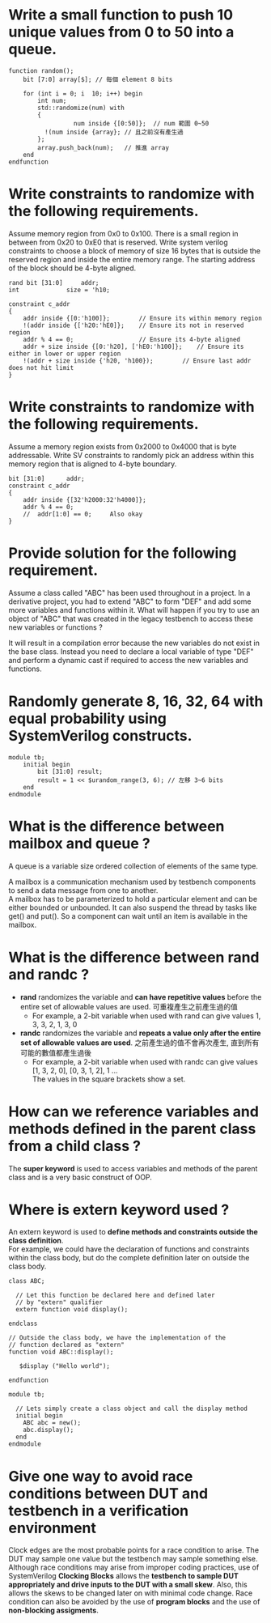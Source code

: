# Write a small function to push 10 unique values from 0 to 50 into a queue.
```
function random();
	bit [7:0] array[$];	// 每個 element 8 bits

	for (int i = 0; i  10; i++) begin
		int num;
		std::randomize(num) with
		{
                  num inside {[0:50]};	// num 範圍 0~50
		  !(num inside {array}; // 且之前沒有產生過
		};
		array.push_back(num);	// 推進 array
	end
endfunction
```

# Write constraints to randomize with the following requirements.
Assume memory region from 0x0 to 0x100. There is a small region in between from 0x20 to 0xE0 that is reserved. Write system verilog constraints to choose a block of memory of size 16 bytes that is outside the reserved region and inside the entire memory range. The starting address of the block should be 4-byte aligned.
```
rand bit [31:0] 	addr;
int 			size = 'h10;

constraint c_addr
{
	addr inside {[0:'h100]};      	// Ensure its within memory region
	!(addr inside {['h20:'hE0]}; 	// Ensure its not in reserved region
	addr % 4 == 0; 					// Ensure its 4-byte aligned
	addr + size inside {[0:'h20], ['hE0:'h100]}; 	// Ensure its either in lower or upper region
	!(addr + size inside {'h20, 'h100}); 		// Ensure last addr does not hit limit
}
```

# Write constraints to randomize with the following requirements.
Assume a memory region exists from 0x2000 to 0x4000 that is byte addressable. Write SV constraints to randomly pick an address within this memory region that is aligned to 4-byte boundary.
```
bit [31:0] 		addr;
constraint c_addr
{
	addr inside {[32'h2000:32'h4000]};
	addr % 4 == 0;
	//  addr[1:0] == 0;  	Also okay
}
```

# Provide solution for the following requirement.
Assume a class called "ABC" has been used throughout in a project. In a derivative project, you had to extend "ABC" to form "DEF" and add some more variables and functions within it. What will happen if you try to use an object of "ABC" that was created in the legacy testbench to access these new variables or functions ?

It will result in a compilation error because the new variables do not exist in the base class. Instead you need to declare a local variable of type "DEF" and perform a dynamic cast if required to access the new variables and functions.

# Randomly generate 8, 16, 32, 64 with equal probability using SystemVerilog constructs.
```
module tb;
	initial begin
		bit [31:0] result;
		result = 1 << $urandom_range(3, 6);	// 左移 3~6 bits
	end
endmodule
```

# What is the difference between mailbox and queue ?
A queue is a variable size ordered collection of elements of the same type.

A mailbox is a communication mechanism used by testbench components to send a data message from one to another.  
A mailbox has to be parameterized to hold a particular element and can be either bounded or unbounded. 
It can also suspend the thread by tasks like get() and put(). So a component can wait until an item is available in the mailbox.

# What is the difference between rand and randc ?
* **rand** randomizes the variable and **can have repetitive values** before the entire set of allowable values are used.	可重複產生之前產生過的值
  * For example, a 2-bit variable when used with rand can give values 1, 3, 3, 2, 1, 3, 0  
* **randc** randomizes the variable and **repeats a value only after the entire set of allowable values are used**.		之前產生過的值不會再次產生, 直到所有可能的數值都產生過後
  * For example, a 2-bit variable when used with randc can give values [1, 3, 2, 0], [0, 3, 1, 2], 1 ...  
    The values in the square brackets show a set.

# How can we reference variables and methods defined in the parent class from a child class ?
The **super keyword** is used to access variables and methods of the parent class and is a very basic construct of OOP.

# Where is extern keyword used ?
An extern keyword is used to **define methods and constraints outside the class definition**.  
For example, we could have the declaration of functions and constraints within the class body, but do the complete definition later on outside the class body.
```
class ABC;

  // Let this function be declared here and defined later
  // by "extern" qualifier
  extern function void display();

endclass

// Outside the class body, we have the implementation of the
// function declared as "extern"
function void ABC::display();

   $display ("Hello world");

endfunction

module tb;

  // Lets simply create a class object and call the display method
  initial begin
    ABC abc = new();
    abc.display();
  end
endmodule
```

# Give one way to avoid race conditions between DUT and testbench in a verification environment
Clock edges are the most probable points for a race condition to arise. The DUT may sample one value but the testbench may sample something else.  
Although race conditions may arise from improper coding practices, use of SystemVerilog **Clocking Blocks** allows the **testbench to sample DUT appropriately and drive inputs to the DUT with a small skew**. 
Also, this allows the skews to be changed later on with minimal code change.
Race condition can also be avoided by the use of **program blocks** and the use of **non-blocking assigments**.
